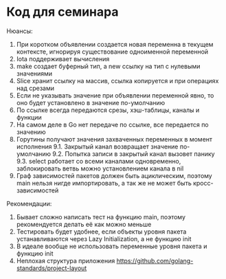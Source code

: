 Код для семинара
===

Нюансы:
1. При коротком объявлении создается новая переменна в текущем контексте, игнорируя существование одноименной переменной
2. Iota поддерживает вычисления
3. make создает буферный тип, а new ссылку на тип с нулевыми значениями
4. Slice хранит ссылку на массив, ссылка копируется и при операциях над срезами
5. Если не указывать значение при объявлении переменной явно, то оно будет установлено в значение по-умолчанию
6. По ссылке всегда передаются срезы, хэш-таблицы, каналы и функции
7. На самом деле в Go нет передаче по ссылке, все передается по значению
8. Горутины получают значения захваченных переменных в момент исполнения
9.1. Закрытый канал возвращает значение по-умолчанию 
9.2. Попытка записи в закрытый канал вызовет панику
9.3. select работает со всеми каналами одновременно, заблокировать ветвь можно установлением канала в nil
10. Граф зависимостей пакетов должен быть ациклическим, поэтому main нельзя нигде импортировать, а так же не может быть кросс-зависимостей

Рекомендации:
1. Бывает сложно написать тест на функцию main, поэтому рекомендуется делать её как можно меньше
2. Тестировать будет удобнее, если объекты уровня пакета устанавливаются через Lazy Initialization, а не функцию init
3. В идеале вообще не использовать переменные уровня пакета и функцию init
4. Неплохая структура приложения https://github.com/golang-standards/project-layout


